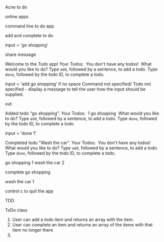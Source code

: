 Acne to do

online apps

command line to do app

add and complete to do

input = 'go shopping'

share message

Welcome to the Todo app! Your Todos:  You don't have any todos!  What would you like to do? Type `add`, followed by a sentence, to add a todo. Type `done`, followed by the todo ID, to complete a todo. 

input = 'add go shopping'
if no space Command not specified/ Todo not specified - display a message to tell the user how the input should be supplied.


out

Added todo "go shopping". Your Todos:  1 go shopping  What would you like to do? Type `add`, followed by a sentence, to add a todo. Type `done`, followed by the todo ID, to complete a todo.

input = 'done 1'

Completed todo "Wash the car". Your Todos:  You don't have any todos!  What would you like to do? Type `add`, followed by a sentence, to add a todo. Type `done`, followed by the todo ID, to complete a todo.

go shopping 1
wash the car 2

complete go shopping

wash the car 1


control c to quit the app

TDD

ToDo class

1. User can add a todo item and returns an array with the item.
2. User can complete an item and returns an array of the items with that item no longer there
3.
